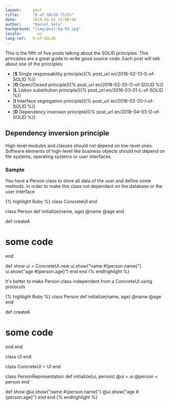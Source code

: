 ```yaml
---
layout:     post
title:      "D of SOLID (5/5)"
date:       2018-04-02 23:00:00
author:     "Daniel Vela"
background: "/img/post-bg-03.jpg"
locale:       en
lang-ref:   D-of-SOLID
---
```


This is the fifth of five posts talking about the SOLID principles. This principles are a great guide to write good source code. Each post will talk about one of the principles:

* [**S** Single responsability principle]({% post_url en/2018-02-13-S-of-SOLID %})
* [**O** Open/Closed principle]({% post_url en/2018-02-20-O-of-SOLID %})
* [**L** Liskov substitution principle]({% post_url en/2018-03-01-L-of-SOLID %})
* [**I** Interface segregation principle]({% post_url en/2018-03-20-I-of-SOLID %})
* [**D** Dependency inversion principle]({% post_url en/2018-04-03-D-of-SOLID %})

## Dependency inversion principle

High-level modules and classes should not depend on low-level ones. Software elements of high-level like business objects should not depend on file systems, operating systems or user interfaces. 

### Sample

You have a Person class to store all data of the user and define some methods. In order to make this class not dependant on the database or the user interface

{% highlight Ruby %}
class ConcreteUI
end

class Person
  def initialize(name, age)
    @name
    @age
  end

  def createA
  # some code
  end
  
  def show
    ui = ConcreteUI.new
    ui.show("name #{person.name}")
    ui.show("age #{person.age}")
  end
end
{% endhighlight %}

It's better to make Person class independent from a ConcreteUI using protocols

{% highlight Ruby %}
class Person
  def initialize(name, age)
    @name
    @age
  end

  def createA
  # some code
  end
end

class UI
end

class ConcreteUI < UI
end

class PersonRepresentation
   def initialize(ui, person)
     @ui = ui
	 @person = person
   end
   
   def show
     @ui.show("name #{person.name}")
     @ui.show("age #{person.age}")
   end
end
{% endhighlight %}
